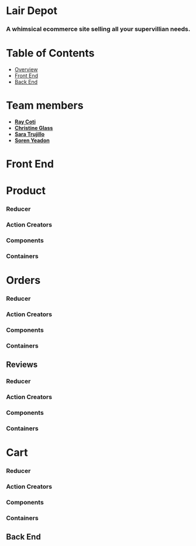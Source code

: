 # Lair Depot
### A whimsical ecommerce site selling all your supervillian needs.
# Table of Contents
* [Overview](#overview)
* [Front End](#front)
* [Back End](#back)

# Team members
  * **[Ray Coti](https://github.com/raycoti)**
  * **[Christine Glass](https://github.com/cvglass)**
  * **[Sara Trujillo](https://github.com/saralein)**
  * **[Soren Yeadon](https://github.com/spyeadon)**



<a name = "front"/>

# Front End

# Product

### Reducer

### Action Creators

### Components

### Containers

# Orders

### Reducer

### Action Creators

### Components

### Containers

## Reviews

### Reducer

### Action Creators

### Components

### Containers

# Cart

### Reducer

### Action Creators

### Components

### Containers

<a name = "front"/>

## Back End